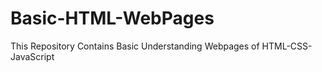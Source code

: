 # Basic-HTML-WebPages
 This Repository Contains Basic Understanding Webpages of HTML-CSS-JavaScript
